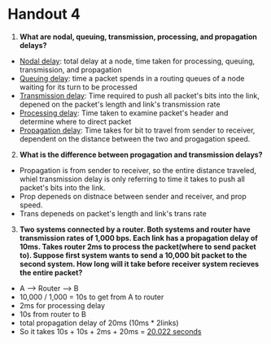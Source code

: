 # Handout 4
1) <b>What are nodal, queuing, transmission, processing, and propagation delays?</b>
  * <u>Nodal delay</u>: total delay at a node, time taken for processing, queuing, transmission, and propagation
  * <u>Queuing delay</u>: time a packet spends in a routing queues of a node waiting for its turn to be processed
  * <u>Transmission delay</u>: Time required to push all packet's bits into the link, depened on the packet's length and link's transmission rate
  * <u>Processing delay</u>: Time taken to examine packet's header and determine where to direct packet
  * <u>Propagation delay</u>: Time takes for bit to travel from sender to receiver, dependent on the distance between the two and progagation speed.
2)  <b>What is the difference between progagation and transmission delays?</b>
  * Propagation is from sender to receiver, so the entire distance traveled, whiel transmission delay is only referring to time it takes to push all packet's bits into the link.
  * Prop depeneds on distnace between sender and receiver, and prop speed.
  * Trans depeneds on packet's length and link's trans rate
3)  <b>Two systems connected by a router. Both systems and router have transmission rates of 1,000 bps. Each link has a propagation delay of 10ms. Takes router 2ms to process the packet(where to send packet to). Suppose first system wants to send a 10,000 bit packet to the second system. How long will it take before receiver system recieves the entire packet?</b>
  * A --> Router --> B
  * 10,000 / 1,000 = 10s to get from A to router
  * 2ms for processing delay
  * 10s from router to B
  * total propagation delay of 20ms (10ms * 2links)
  * So it takes 10s + 10s + 2ms + 20ms = <u>20.022 seconds</u>  